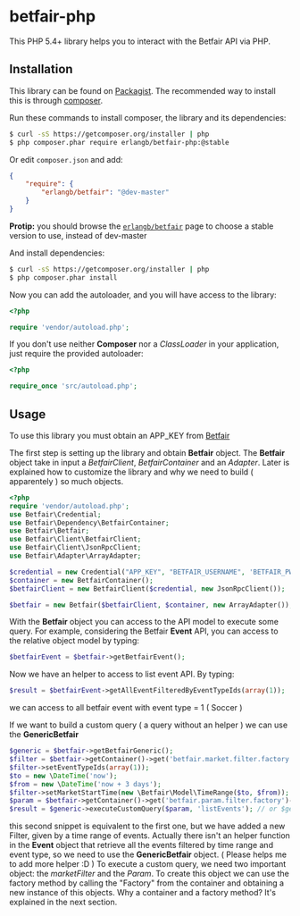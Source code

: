 betfair-php
===========

This PHP 5.4+ library helps you to interact with the Betfair API via PHP.

Installation
------------

This library can be found on [Packagist](https://packagist.org/packages).
The recommended way to install this is through [composer](http://getcomposer.org).

Run these commands to install composer, the library and its dependencies:

```bash
$ curl -sS https://getcomposer.org/installer | php
$ php composer.phar require erlangb/betfair-php:@stable
```

Or edit `composer.json` and add:

```json
{
    "require": {
        "erlangb/betfair": "@dev-master"
    }
}
```

**Protip:** you should browse the
[`erlangb/betfair`](https://packagist.org/packages/erlangb/betfair)
page to choose a stable version to use, instead of dev-master

And install dependencies:

```bash
$ curl -sS https://getcomposer.org/installer | php
$ php composer.phar install
```

Now you can add the autoloader, and you will have access to the library:

```php
<?php

require 'vendor/autoload.php';
```

If you don't use neither **Composer** nor a _ClassLoader_ in your application, just require the provided autoloader:

```php
<?php

require_once 'src/autoload.php';
```

Usage
------------
To use this library you must obtain an APP_KEY from [Betfair](https://developer.betfair.com/)

The first step is setting up the library and obtain **Betfair** object.
The **Betfair** object take in input a *BetfairClient*, *BetfairContainer* and an *Adapter*. 
Later is explained how to customize the library and why we need to build ( apparentely ) so much objects.

```php
<?php
require 'vendor/autoload.php';
use Betfair\Credential;
use Betfair\Dependency\BetfairContainer;
use Betfair\Betfair;
use Betfair\Client\BetfairClient;
use Betfair\Client\JsonRpcClient;
use Betfair\Adapter\ArrayAdapter;

$credential = new Credential("APP_KEY", "BETFAIR_USERNAME", 'BETFAIR_PWD');
$container = new BetfairContainer();
$betfairClient = new BetfairClient($credential, new JsonRpcClient());

$betfair = new Betfair($betfairClient, $container, new ArrayAdapter());
```
With the **Betfair** object you can access to the API model to execute some query.
For example, considering the Betfair __Event__ API, you can access to the relative object model by typing:
```php
$betfairEvent = $betfair->getBetfairEvent();
```
Now we have an helper to access to list event API. 
By typing:
```php
$result = $betfairEvent->getAllEventFilteredByEventTypeIds(array(1));
```
we can access to all betfair event with event type = 1 ( Soccer )

If we want to build a custom query ( a query without an helper ) we can use the **GenericBetfair**
```php
$generic = $betfair->getBetfairGeneric();
$filter = $betfair->getContainer()->get('betfair.market.filter.factory')->create();
$filter->setEventTypeIds(array(1));
$to = new \DateTime('now');
$from = new \DateTime('now + 3 days');
$filter->setMarketStartTime(new \Betfair\Model\TimeRange($to, $from));
$param = $betfair->getContainer()->get('betfair.param.filter.factory')->create($filter);
$result = $generic->executeCustomQuery($param, 'listEvents'); // or $generic->executeCustomQuery($param, Event::METHOD);  
```
this second snippet is equivalent to the first one, but we have added a new Filter, given by a time range of events.
Actually there isn't an helper function in the **Event** object that retrieve all the events filtered by time range and event type, so we need to use the **GenericBetfair** object. ( Please helps me to add more helper :D )
To execute a custom query, we need two important object: the *marketFilter* and the *Param*.
To create this object we can use the factory method by calling the "Factory" from the container and obtaining a new instance of this objects. 
Why a container and a factory method? It's explained in the next section.
